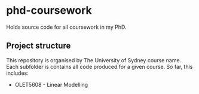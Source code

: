 # phd-coursework
Holds source code for all coursework in my PhD.

## Project structure

This repository is organised by The University of Sydney course name. Each subfolder is contains all code produced for a given course. So far, this includes:

* OLET5608 - Linear Modelling
